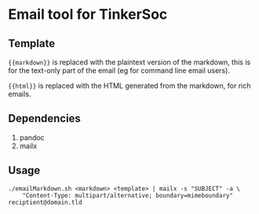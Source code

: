 Email tool for TinkerSoc
=====

## Template ##

`{{markdown}}` is replaced with the plaintext version of the markdown,
this is for the text-only part of the email (eg for command line email
users).

`{{html}}` is replaced with the HTML generated from the markdown, for
rich emails.


## Dependencies ##

1. pandoc
2. mailx


## Usage ##

```
./emailMarkdown.sh <markdown> <template> | mailx -s "SUBJECT" -a \
    "Content-Type: multipart/alternative; boundary=mimeboundary" reciptient@domain.tld
```
